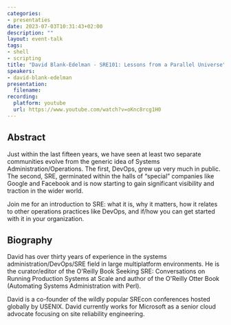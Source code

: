 ```yaml
---
categories:
- presentaties
date: 2023-07-03T10:31:43+02:00
description: ""
layout: event-talk
tags:
- shell
- scripting
title: "David Blank-Edelman - SRE101: Lessons from a Parallel Universe"
speakers:
- david-blank-edelman
presentation:
  filename: 
recording:
  platform: youtube
  url: https://www.youtube.com/watch?v=oKnc8rcg1H0
---
```


## Abstract

Just within the last fifteen years, we have seen at least two separate communities evolve from the generic idea of Systems Administration/Operations. The first, DevOps, grew up very much in public. The second, SRE, germinated within the halls of “special” companies like Google and Facebook and is now starting to gain significant visibility and traction in the wider world.

Join me for an introduction to SRE: what it is, why it matters, how it relates to other operations practices like DevOps, and if/how you can get started with it in your organization.

## Biography

David has over thirty years of experience in the systems administration/DevOps/SRE field in large multiplatform environments. He is the curator/editor of the O'Reilly Book Seeking SRE: Conversations on Running Production Systems at Scale and author of the O'Reilly Otter Book (Automating Systems Administration with Perl).

David is a co-founder of the wildly popular SREcon conferences hosted globally by USENIX. David currently works for Microsoft as a senior cloud advocate focusing on site reliability engineering.